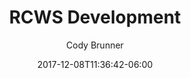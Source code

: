 ---
title: "RCWS Development"
date: 2017-12-08T11:36:42-06:00
lastMod: 2017-12-08T11:36:42-06:00
author: "Cody Brunner"
description: "Web development portfolio & blog for Cody Brunner."
type: "page"
cloud: false
evil: true
flip: false
image: "https://res.cloudinary.com/rockchalkwushock/b_rgb:f4eade,c_thumb,f_auto,g_center,h_180,r_max,q_auto:best,w_180/profile_pic.jpg"
subTitle: "Full-stack JavaScript Developer"
---